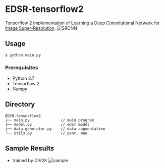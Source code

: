 # EDSR-tensorflow2
Tensorflow 2 implementation of [Learning a Deep Convolutional Network for Image Super-Resolution](https://arxiv.org/abs/1501.00092).
![SRCNN](https://user-images.githubusercontent.com/45455072/82465244-08e5c980-9afa-11ea-8db2-0458af007012.png)  

## Usage
```
$ python main.py
```
### Prerequisites
- Python 3.7
- Tensorflow 2
- Numpy

## Directory
```
EDSR-tensorflow2
├── main.py              // main program
├── model.py             // edsr model
├── data_generator.py    // data augmentation
└── utils.py             // psnr, mae
```

## Sample Results
- trained by DIV2K
![sample](https://user-images.githubusercontent.com/45455072/91014943-468c4e00-e625-11ea-891e-ed2210184ba7.png)
